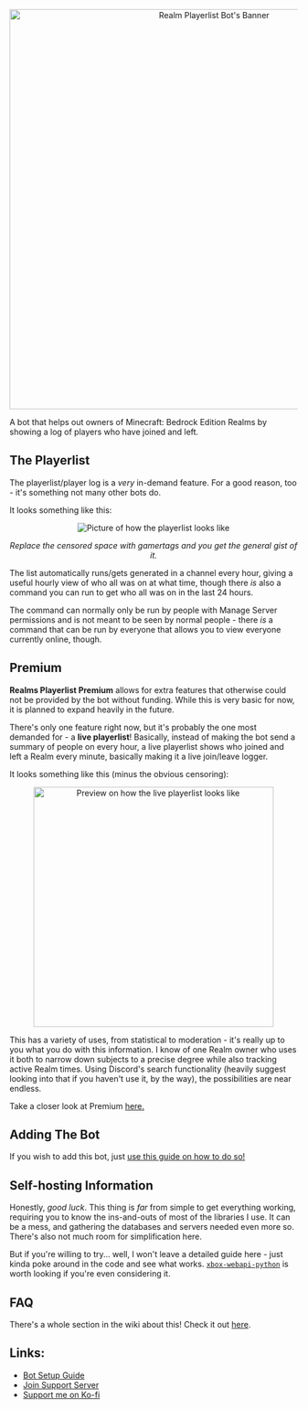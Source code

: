 <p align="center">
  <img src="https://cdn.discordapp.com/attachments/775915758588657664/916464019227947078/RealmsPlayerlistBotBanner.png" alt="Realm Playerlist Bot's Banner" width="700"/>
</p>

A bot that helps out owners of Minecraft: Bedrock Edition Realms by showing a log of players who have joined and left.

## The Playerlist
The playerlist/player log is a *very* in-demand feature. For a good reason, too - it's something not many other bots do.

It looks something like this:

<p align="center">
  <img src="https://cdn.discordapp.com/attachments/775915758588657664/916460297961766923/Screenshot_2021-12-03_174426.png" alt="Picture of how the playerlist looks like"/>
</p>

<p align="center">
  <i>Replace the censored space with gamertags and you get the general gist of it.</i>
</p>

The list automatically runs/gets generated in a channel every hour, giving a useful hourly view of who all was on at what time, though there *is* also a command you can run to get who all was on in the last 24 hours.

The command can normally only be run by people with Manage Server permissions and is not meant to be seen by normal people - there *is* a command that can be run by everyone that allows you to view everyone currently online, though.

## Premium

**Realms Playerlist Premium** allows for extra features that otherwise could not be provided by the bot without funding. While this is very basic for now, it is planned to expand heavily in the future.

There's only one feature right now, but it's probably the one most demanded for - a **live playerlist**! Basically, instead of making the bot send a summary of people on every hour, a live playerlist shows who joined and left a Realm every minute, basically making it a live join/leave logger.

It looks something like this (minus the obvious censoring):

<p align="center">
  <img src="https://user-images.githubusercontent.com/25420078/194965554-7e0b15a4-2186-4797-bd1d-9645c1caee79.png" alt="Preview on how the live playerlist looks like" height=420/>
</p>

This has a variety of uses, from statistical to moderation - it's really up to you what you do with this information. I know of one Realm owner who uses it both to narrow down subjects to a precise degree while also tracking active Realm times. Using Discord's search functionality (heavily suggest looking into that if you haven't use it, by the way), the possibilities are near endless.

Take a closer look at Premium [here.](https://github.com/AstreaTSS/RealmsPlayerlistBot/wiki/Playerlist-Premium-and-How-to-Get-It)

## Adding The Bot

If you wish to add this bot, just [use this guide on how to do so!](https://github.com/AstreaTSS/RealmsPlayerlistBot/wiki/Server-Setup)

## Self-hosting Information

Honestly, *good luck*. This thing is *far* from simple to get everything working, requiring you to know the ins-and-outs of most of the libraries I use. It can be a mess, and gathering the databases and servers needed even more so. There's also not much room for simplification here.

But if you're willing to try... well, I won't leave a detailed guide here - just kinda poke around in the code and see what works. [`xbox-webapi-python`](https://github.com/OpenXbox/xbox-webapi-python) is worth looking if you're even considering it.

## FAQ

There's a whole section in the wiki about this! Check it out [here](https://github.com/AstreaTSS/RealmsPlayerlistBot/wiki/FAQ).

## Links:

* [Bot Setup Guide](https://github.com/AstreaTSS/RealmsPlayerlistBot/wiki/Server-Setup)
* [Join Support Server](https://discord.gg/NSdetwGjpK)
* [Support me on Ko-fi](https://ko-fi.com/astreatss)
